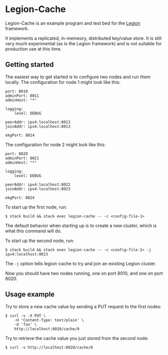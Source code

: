 # Legion-Cache

Legion-Cache is an example program and test bed for the
[Legion](https://github.com/taphu/legion) framework.

It implements a replicated, in-memeory, distributed key/value store. It
is still very much experimental (as is the Legion framework) and is not
suitable for production use at this time.

## Getting started

The easiest way to get started is to configure two nodes and run them locally.
The configuration for node 1 might look like this:

    port: 8010
    adminPort: 8011
    adminHost: "*"

    logging:
        level: DEBUG

    peerAddr: ipv4:localhost:8012
    joinAddr: ipv4:localhost:8013

    ekgPort: 8014

The configuration for node 2 might look like this:

    port: 8020
    adminPort: 8021
    adminHost: "*"

    logging:
        level: DEBUG

    peerAddr: ipv4:localhost:8022
    joinAddr: ipv4:localhost:8023

    ekgPort: 8024


To start up the first node, run:

    $ stack build && stack exec legion-cache -- -c <config-file-1>

The default behavior when starting up is to create a new cluster, which is what
this command will do.

To start up the second node, run:

    $ stack build && stack exec legion-cache -- -c <config-file-2> -j ipv4:localhost:8013

The `-j` option tells legion-cache to try and join an existing Legion cluster.

Now you should have two nodes running, one on port 8010, and one on port 8020.

## Usage example

Try to store a new cache value by sending a PUT request to the first nodes:

    $ curl -v -X PUT \
        -H 'Content-Type: text/plain' \
        -d 'foo' \
        http://localhost:8010/cache/0

Try to retrieve the cache value you just stored from the second node:

    $ curl -v http://localhost:8020/cache/0
